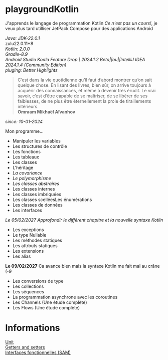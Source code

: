 # playgroundKotlin

J'apprends le langage de programmation Kotlin *Ce n'est pas un cours!*, je veux plus tard utilliser JetPack Compose pour des applications Android<br>

*Java: JDK-22.0.1*<br>zulu22.0.11+8<br>*Kotlin: 2.0.0*<br>*Gradle-8.9*<br>*Android Studio Koala Feature Drop | 2024.1.2 Beta||ou||IntelliJ IDEA 2024.1.4 (Community Edition)*<br>*pluging: Better Highlights*

>C’est dans la vie quotidienne qu’il faut d’abord montrer qu’on sait quelque chose. En lisant des livres, bien sûr, on arrive toujours à acquérir des connaissances, et même à devenir très érudit. Le vrai savoir, c’est d’être capable de se maîtriser, de se libérer de ses faiblesses, de ne plus être éternellement la proie de tiraillements intérieurs.<br>**Omraam Mikhaël Aïvanhov**<br>

*since: 10-01-2024*

Mon programme...
- Manipuler les variables
- Les structures de contrôle
- Les fonctions
- Les tableaux
- Les classes 
- L'héritage
- *La covariance*
- *Le polymorphisme*
- *Les classes abstraires*
- Les classes internes
- Les classes imbriquées
- Les classes scelléesLes énumérations
- Les classes de données
- Les interfaces

*Le 05/02/2027 Approfondir le différent chapitre et la nouvelle syntaxe Kotlin*

- Les exceptions
- Le type Nullable
- Les méthodes statiques
- Les attrbuts statiques
- Les extensions
- Les alias

**Le 09/02/2027** Ca avance bien mais la syntaxe Kotlin me fait mal au crâne (-9

- Les conversions de type
- Les collections
- Les séquences
- La programmation asynchrone avec les coroutines
- Les Channels (Une étude complète)
- Les Flows (Une étude complète)

# Informations


[Unit](https://kotlinlang.org/api/latest/jvm/stdlib/kotlin/-unit/)<br>
[Getters and setters](https://kotlinlang.org/docs/properties.html#declaring-properties)<br>
[Interfaces fonctionnelles (SAM)](https://kotlinlang.org/docs/fun-interfaces.html)